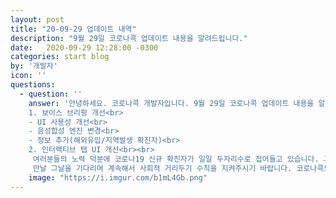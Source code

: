```yaml
---
layout: post
title: "20-09-29 업데이트 내역"
description: "9월 29일 코로나콕 업데이트 내용을 알려드립니다."
date:   2020-09-29 12:28:00 -0300
categories: start blog
by: '개발자'
icon: ''
questions:
  - question: ''
    answer: '안녕하세요. 코로나콕 개발자입니다. 9월 29일 코로나콕 업데이트 내용을 알려드립니다.<br><br>
    1. 보이스 브리핑 개선<br>
    - UI 사용성 개선<br>
    - 음성합성 엔진 변경<br>
    - 정보 추가(해외유입/지역발생 확진자)<br>
    2. 인터랙티브 탭 UI 개선<br><br>
     여러분들의 노력 덕분에 코로나19 신규 확진자가 일일 두자리수로 접어들고 있습니다. 그러나 다가오는 명절 연휴 기간에 재확산이 우려되는 상황입니다. 힘드시겠지만 평범한 일상을
     만날 그날을 기다리며 계속해서 사회적 거리두기 수칙을 지켜주시기 바랍니다. 코로나콕도 더 좋은 서비스를 제공하기 위해 노력하겠습니다.'
    image: "https://i.imgur.com/b1mL4Gb.png"
---
```

